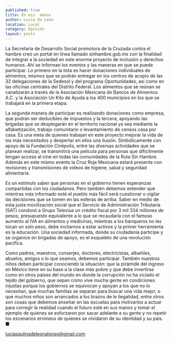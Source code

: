 ```yaml
---
published: true
title: En mis  manos
author: Lucía De León
location: Local
category: Opinión
layout: posts
---
```


La Secretaría de Desarrollo Social promotora de la Cruzada contra el hambre creó un portal en línea llamado sinhambre.gob.mx con la finalidad de integrar a la sociedad en este enorme proyecto de inclusión y derechos humanos.
Ahí se informan los eventos y las maneras en que se puede participar. Lo primero en la lista es hacer donaciones individuales de alimentos, mismos que se podrán entregar en los centros de acopio de las 32 delegaciones de la Sedesol y del programa Oportunidades, así como en las oficinas centrales del Distrito Federal. Los alimentos que se reúnan se canalizarán a través de la Asociación Mexicana de Bancos de Alimentos A.C. y la Asociación Un Kilo de Ayuda a los 400 municipios en los que se trabajará en la primera etapa.

La segunda manera de participar es realizando donaciones como empresa, que podrán ser deducibles de impuestos y la tercera,  apoyando las brigadas que se desplegarán en el territorio nacional ya sea mediante la alfabetización, trabajo comunitario o levantamiento de censos casa por casa. 
Es una meta de quienes trabajan en este proyecto mejorar la vida de los más necesitados y despertar en ellos una ilusión. Simbólicamente con apoyo de la Fundación Cinépolis, entre las diversas actividades que se planean realizar, se transmitirá una película para personas que difícilmente tengan acceso al cine en todas las comunidades de la Ruta Sin Hambre. Además en este mismo evento la Cruz Roja Mexicana estará presente con revisiones  y transmisiones de videos de higiene, salud y seguridad alimentaria. 

Es un estímulo saber que personas en el gobierno tienen esperanzas compartidas con los ciudadanos. Pero también debemos entender que mientras más informado esté el pueblo más fácil será cuestionar o vigilar las decisiones que se tomen en las esferas de arriba. Saber en medio de esta justa movilización social que el Servicio de Administración Tributaria (SAT) condonó a Grupo Televisa un crédito fiscal por 3 mil 334 millones de pesos, presupuesto equivalente a lo que se recaudaría con el famoso aumento al IVA en alimentos y medicinas, mientras a los banqueros no les tocan un solo peso, debe incitarnos a estar activos y la primer herramienta es la educación. Una sociedad informada, donde su ciudadanía participe y se organice en brigadas de apoyo, es el esqueleto de una revolución pacífica. 

Como padres,  maestros, conserjes, doctores, electricistas, albañiles, abuelos, amigos o lo que seamos, debemos participar. También nuestros niños deben participar conociendo la situación: que la pirámide del ingreso en México tiene en su base a la clase más pobre y que debe invertirse como en otros países del mundo en donde la corrupción no ha viciado el tejido del gobierno, que sepan cómo vive mucha gente en condiciones injustas porque los gobiernos se equivocan y apoyan a los que no lo necesitan, que muchas familias se separan para buscar una vida mejor, o que muchos niños son arrancados a los brazos de le ilegalidad, entre otros  son cosas que debemos enseñar en las escuelas  para motivarlos a actuar para corregir la realidad cuando el futuro esté en sus manos y tomar el ejemplo de quienes se esforzaron por sacar adelante a su gente y no repetir los escenarios erróneos de quienes se olvidaron de su identidad y su país. ■

luciapaulinadeleonalonso@gmail.com
